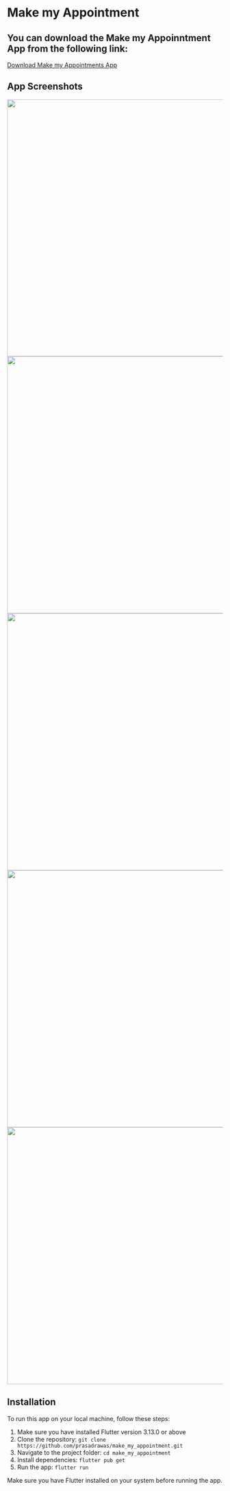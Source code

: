 # Make my Appointment

## You can download the Make my Appoinntment App from the following link:

[Download Make my Appointments App](https://drive.google.com/file/d/14Y4H0bCxapJuiqs-lyVr1YliNPaHHrrr/view?usp=sharing)

## App Screenshots
<img src="https://github.com/prasadrawas/make_my_appointment/assets/78028165/2051e424-a0b7-4dd6-8197-8e46b016e94f" height="600">
<img src="https://github.com/prasadrawas/make_my_appointment/assets/78028165/02dade04-1149-407d-bac7-9f9b2c5f6d70" height="600">
<img src="https://github.com/prasadrawas/make_my_appointment/assets/78028165/cc5c58e9-fdc6-4928-92c3-81a853380e5d" height="600">
<img src="https://github.com/prasadrawas/make_my_appointment/assets/78028165/c8e75fc5-2a49-4626-bc67-37a267bc22dc" height="600">
<img src="https://github.com/prasadrawas/make_my_appointment/assets/78028165/b718d3c2-c56c-44dc-8466-6c59ef46ed47" height="600">


## Installation

To run this app on your local machine, follow these steps:

1. Make sure you have installed Flutter version 3.13.0 or above
2. Clone the repository: `git clone https://github.com/prasadrawas/make_my_appointment.git`
3. Navigate to the project folder: `cd make_my_appointment`
4. Install dependencies: `flutter pub get`
5. Run the app: `flutter run`

Make sure you have Flutter installed on your system before running the app.

